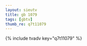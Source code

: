 ```yaml
--- 
layout: sieutv
title: gb 1079
tags: [gbtv]
thumb_re: q7t11079
---
```

{% include tvadv key="q7t11079" %} 
